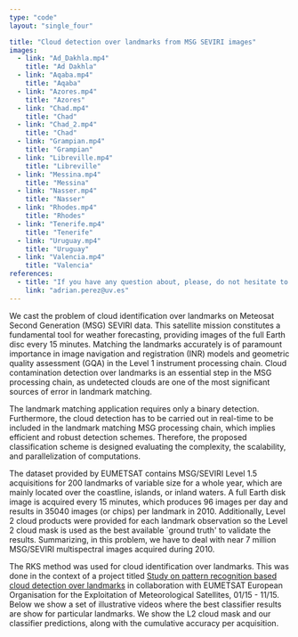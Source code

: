 ```yaml
---
type: "code"
layout: "single_four"

title: "Cloud detection over landmarks from MSG SEVIRI images"
images:
  - link: "Ad_Dakhla.mp4"
    title: "Ad Dakhla"
  - link: "Aqaba.mp4"
    title: "Aqaba"
  - link: "Azores.mp4"
    title: "Azores"
  - link: "Chad.mp4"
    title: "Chad"
  - link: "Chad_2.mp4"
    title: "Chad"
  - link: "Grampian.mp4"
    title: "Grampian"
  - link: "Libreville.mp4"
    title: "Libreville"
  - link: "Messina.mp4"
    title: "Messina"
  - link: "Nasser.mp4"
    title: "Nasser"
  - link: "Rhodes.mp4"
    title: "Rhodes"
  - link: "Tenerife.mp4"
    title: "Tenerife"
  - link: "Uruguay.mp4"
    title: "Uruguay"
  - link: "Valencia.mp4"
    title: "Valencia"
references:
  - title: "If you have any question about, please, do not hesitate to write an email to Adrián Pérez-Suay (Adrian.Perez at uv dot es)."
    link: "adrian.perez@uv.es"
---
```

We cast the problem of cloud identification over landmarks on Meteosat Second Generation (MSG) SEVIRI data. This satellite mission constitutes a fundamental tool for weather forecasting, providing images of the full Earth disc every 15 minutes. Matching the landmarks accurately is of paramount importance in image navigation and registration (INR) models and geometric quality assessment (GQA) in the Level 1 instrument processing chain. Cloud contamination detection over landmarks is an essential step in the MSG processing chain, as undetected clouds are one of the most significant sources of error in landmark matching. 
  
The landmark matching application requires only a binary detection. Furthermore, the cloud detection has to be carried out in real-time to be included in the landmark matching MSG processing chain, which implies efficient and robust detection schemes. Therefore, the proposed classification scheme is designed evaluating the complexity, the scalability, and parallelization of computations. 
  
The dataset provided by EUMETSAT contains MSG/SEVIRI Level 1.5 acquisitions for 200 landmarks of variable size for a whole year, which are mainly located over the coastline, islands, or inland waters. A full Earth disk image is acquired every 15 minutes, which produces 96 images per day and results in 35040 images (or chips) per landmark in 2010. Additionally, Level 2 cloud products were provided for each landmark observation so the Level 2 cloud mask is used as the best available `ground truth' to validate the results. Summarizing, in this problem, we have to deal with near 7 million MSG/SEVIRI multispectral images acquired during 2010. 
  
The RKS method was used for cloud identification over landmarks. This was done in the context of a project titled [Study on pattern recognition based cloud detection over landmarks](http://www.eumetsat.int/) in collaboration with EUMETSAT European Organisation for the Exploitation of Meteorological Satellites, 01/15 - 11/15. Below we show a set of illustrative videos where the best classifier results are show for particular landmarks. We show the L2 cloud mask and our classifier predictions, along with the cumulative accuracy per acquisition.